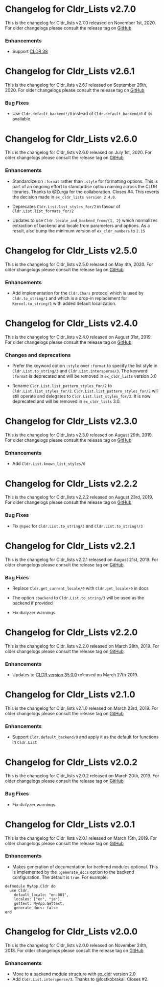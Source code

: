 # Changelog for Cldr_Lists v2.7.0

This is the changelog for Cldr_lists v2.7.0 released on November 1st, 2020.  For older changelogs please consult the release tag on [GitHub](https://github.com/kipcole9/cldr_lists/tags)

### Enhancements

* Support [CLDR 38](http://cldr.unicode.org/index/downloads/cldr-38)

# Changelog for Cldr_Lists v2.6.1

This is the changelog for Cldr_lists v2.6.1 released on September 26th, 2020.  For older changelogs please consult the release tag on [GitHub](https://github.com/kipcole9/cldr_lists/tags)

### Bug Fixes

* Use `Cldr.default_backend!/0` instead of `Cldr.default_backend/0` if its available

# Changelog for Cldr_Lists v2.6.0

This is the changelog for Cldr_lists v2.6.0 released on July 1st, 2020.  For older changelogs please consult the release tag on [GitHub](https://github.com/kipcole9/cldr_lists/tags)

### Enhancements

* Standardize on `:format` rather than `:style` for formatting options. This is part of an ongoing effort to standardise option naming across the CLDR libraries. Thanks to @Zurga for the collaboration. Closes #4.  This reverts the decision made in `ex_cldr_lists version 2.4.0`.

* Deprecates `Cldr.List.list_styles_for/2` in favour of `Cldr.List.list_formats_for/2`

* Updates to use `Cldr.locale_and_backend_from/{1, 2}` which normalizes extraction of backend and locale from parameters and options. As a result, also bump the minimum version of `ex_cldr_numbers` to `2.15`

# Changelog for Cldr_Lists v2.5.0

This is the changelog for Cldr_lists v2.5.0 released on May 4th, 2020.  For older changelogs please consult the release tag on [GitHub](https://github.com/kipcole9/cldr_lists/tags)

### Enhancements

* Add implementation for the `Cldr.Chars` protocol which is used by `Cldr.to_string/1` and which is a drop-in replacement for `Kernel.to_string/1` with added default localization.

# Changelog for Cldr_Lists v2.4.0

This is the changelog for Cldr_lists v2.4.0 released on August 31st, 2019.  For older changelogs please consult the release tag on [GitHub](https://github.com/kipcole9/cldr_lists/tags)

### Changes and deprecations

* Prefer the keyword option `:style` over `:format` to specify the list style in `Cldr.List.to_string/3` and `Cldr.List.intersperse/3`.  The keyword `:format` is deprecated and will be removed in `ex_cldr_lists` version 3.0

* Rename `Cldr.List.list_pattern_styles_for/2` to `Cldr.List.list_styles_for/2`. `Cldr.List.list_pattern_styles_for/2` will still operate and delegates to `Cldr.List.list_styles_for/2`.  It is now deprecated and will be removed in `ex_cldr_lists` 3.0.

# Changelog for Cldr_Lists v2.3.0

This is the changelog for Cldr_lists v2.3.0 released on August 29th, 2019.  For older changelogs please consult the release tag on [GitHub](https://github.com/kipcole9/cldr_lists/tags)

### Enhancements

* Add `Cldr.List.known_list_styles/0`

# Changelog for Cldr_Lists v2.2.2

This is the changelog for Cldr_lists v2.2.2 released on August 23rd, 2019.  For older changelogs please consult the release tag on [GitHub](https://github.com/kipcole9/cldr_lists/tags)

### Bug Fixes

* Fix `@spec` for `Cldr.List.to_string/3` and `Cldr.List.to_string!/3`

# Changelog for Cldr_Lists v2.2.1

This is the changelog for Cldr_lists v2.2.1 released on August 21st, 2019.  For older changelogs please consult the release tag on [GitHub](https://github.com/kipcole9/cldr_lists/tags)

### Bug Fixes

* Replace `Cldr.get_current_locale/0` with `Cldr.get_locale/0` in docs

* The option `:backend` to `Cldr.List.to_string/3` will be used as the backend if provided

* Fix dialyzer warnings

# Changelog for Cldr_Lists v2.2.0

This is the changelog for Cldr_lists v2.2.0 released on March 28th, 2019.  For older changelogs please consult the release tag on [GitHub](https://github.com/kipcole9/cldr_lists/tags)

### Enhancements

* Updates to [CLDR version 35.0.0](http://cldr.unicode.org/index/downloads/cldr-35) released on March 27th 2019.

# Changelog for Cldr_Lists v2.1.0

This is the changelog for Cldr_lists v2.1.0 released on March 23rd, 2019.  For older changelogs please consult the release tag on [GitHub](https://github.com/kipcole9/cldr_lists/tags)

### Enhancements

* Support `Cldr.default_backend/0` and apply it as the default for functions in `Cldr.List`

# Changelog for Cldr_Lists v2.0.2

This is the changelog for Cldr_lists v2.0.2 released on March 20th, 2019.  For older changelogs please consult the release tag on [GitHub](https://github.com/kipcole9/cldr_lists/tags)

### Bug Fixes

* Fix dialyzer warnings

# Changelog for Cldr_Lists v2.0.1

This is the changelog for Cldr_lists v2.0.1 released on March 15th, 2019.  For older changelogs please consult the release tag on [GitHub](https://github.com/kipcole9/cldr_lists/tags)

### Enhancements

* Makes generation of documentation for backend modules optional.  This is implemented by the `:generate_docs` option to the backend configuration.  The default is `true`. For example:

```
defmodule MyApp.Cldr do
  use Cldr,
    default_locale: "en-001",
    locales: ["en", "ja"],
    gettext: MyApp.Gettext,
    generate_docs: false
end
```

# Changelog for Cldr_Lists v2.0.0

This is the changelog for Cldr_lists v2.0.0 released on November 24th, 2018.  For older changelogs please consult the release tag on [GitHub](https://github.com/kipcole9/cldr_lists/tags)

### Enhancements

* Move to a backend module structure with [ex_cldr](https://hex.pm/packages/ex_cldr) version 2.0
* Add `Cldr.List.intersperse/3`.  Thanks to @lostkobrakai.  Closes #2.


